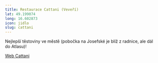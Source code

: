 ```yaml
---
title: Restaurace Cattani (Veveří) 
lat: 49.199074
long: 16.602873
icon: jidlo
slug: cattani 
---
```

Nejlepší těstoviny ve městě (pobočka na Josefské je blíž z radnice, ale dál do Atlasu)!

[Web Cattani](http://www.cattani.cz)
